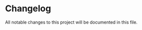 # Changelog

All notable changes to this project will be documented in this file.
<!-- generated by git-cliff -->
<!-- generated by git-cliff -->
<!-- generated by git-cliff -->
<!-- generated by git-cliff -->
<!-- generated by git-cliff -->
